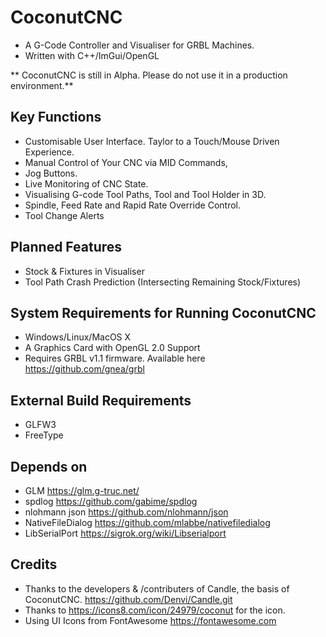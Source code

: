 # CoconutCNC
* A G-Code Controller and Visualiser for GRBL Machines.
* Written with C++/ImGui/OpenGL

** CoconutCNC is still in Alpha. Please do not use it in a production environment.**

## Key Functions
* Customisable User Interface. Taylor to a Touch/Mouse Driven Experience.
* Manual Control of Your CNC via MID Commands,
* Jog Buttons.
* Live Monitoring of CNC State.
* Visualising G-code Tool Paths, Tool and Tool Holder in 3D.
* Spindle, Feed Rate and Rapid Rate Override Control.
* Tool Change Alerts

## Planned Features
* Stock & Fixtures in Visualiser
* Tool Path Crash Prediction (Intersecting Remaining Stock/Fixtures)

## System Requirements for Running CoconutCNC
* Windows/Linux/MacOS X
* A Graphics Card with OpenGL 2.0 Support
* Requires GRBL v1.1 firmware. Available here https://github.com/gnea/grbl

## External Build Requirements
* GLFW3
* FreeType

## Depends on
* GLM https://glm.g-truc.net/
* spdlog https://github.com/gabime/spdlog
* nlohmann json https://github.com/nlohmann/json
* NativeFileDialog https://github.com/mlabbe/nativefiledialog
* LibSerialPort https://sigrok.org/wiki/Libserialport

## Credits
* Thanks to the developers & /contributers of Candle, the basis of CoconutCNC. https://github.com/Denvi/Candle.git
* Thanks to https://icons8.com/icon/24979/coconut for the icon.
* Using UI Icons from FontAwesome https://fontawesome.com

